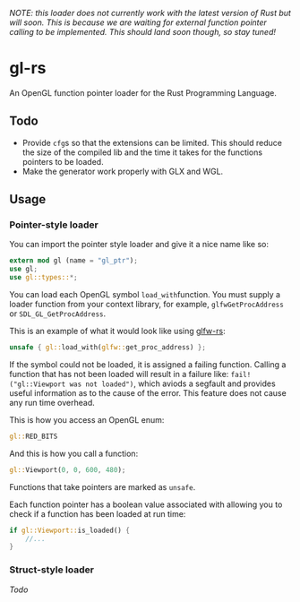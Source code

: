 _NOTE: this loader does not currently work with the latest version of Rust but will soon. This is because we are waiting for external function pointer calling to be implemented. This should land soon though, so stay tuned!_

# gl-rs

An OpenGL function pointer loader for the Rust Programming Language.

## Todo

- Provide `cfg`s so that the extensions can be limited. This should reduce the size of the compiled lib and the time it takes for the functions pointers to be loaded.
- Make the generator work properly with GLX and WGL.

## Usage

### Pointer-style loader

You can import the pointer style loader and give it a nice name like so:

~~~rust
extern mod gl (name = "gl_ptr");
use gl;
use gl::types::*;
~~~

You can load each OpenGL symbol `load_with`function. You must supply a loader function from your context library, for example, `glfwGetProcAddress` or `SDL_GL_GetProcAddress`.

This is an example of what it would look like using [glfw-rs](https://github.com/bjz/glfw-rs):

~~~rust
unsafe { gl::load_with(glfw::get_proc_address) };
~~~

If the symbol could not be loaded, it is assigned a failing function. Calling a function that has not been loaded will result in a failure like: `fail!("gl::Viewport was not loaded")`, which aviods a segfault and provides useful information as to the cause of the error. This feature does not cause any run time overhead.

This is how you access an OpenGL enum:

~~~rust
gl::RED_BITS
~~~

And this is how you call a function:

~~~rust
gl::Viewport(0, 0, 600, 480);
~~~

Functions that take pointers are marked as `unsafe`.

Each function pointer has a boolean value associated with allowing you to check if a function has been loaded at run time:

~~~rust
if gl::Viewport::is_loaded() {
    //...
}
~~~

### Struct-style loader

_Todo_
